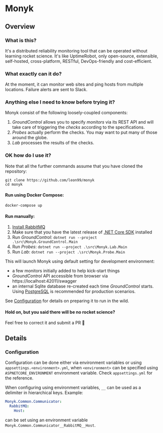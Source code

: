 # Monyk

## Overview

### What is this?

It's a distributed reliability monitoring tool that can be operated without learning rocket science.
It's like UptimeRobot, only open-source, extensible, self-hosted, cross-platform, RESTful, DevOps-friendly and cost-efficient.

### What exactly can it do?

At the moment, it can monitor web sites and ping hosts from multiple locations.
Failure alerts are sent to Slack.

### Anything else I need to know before trying it?

Monyk consist of the following loosely-coupled components:

1. *GroundControl* allows you to specify *monitors* via its REST API and will take care of triggering the *checks* according to the specifications.  
2. *Probes* actually perform the checks. You may want to put many of those around the globe.
3. *Lab* processes the results of the checks.

### OK how do I use it?

Note that all the further commands assume that you have cloned the repository:

```Shell
git clone https://github.com/leon99/monyk
cd monyk
```

#### Run using Docker Compose:
`docker-compose up`
#### Run manually:

1. [Install RabbitMQ](https://www.rabbitmq.com/download.html)
2. Make sure that you have the latest release of [.NET Core SDK](https://dotnet.microsoft.com/download) installed
3. Run *GroundControl*: `dotnet run --project .\src\Monyk.GroundControl.Main`
4. Run *Probes*: `dotnet run --project .\src\Monyk.Lab.Main`
5. Run *Lab*: `dotnet run --project .\src\Monyk.Probe.Main`

This will launch Monyk using default setting for development environment:

- a few monitors initially added to help kick-start things
- *GroundControl* API accessible from browser via https://localhost:42011/swagger
- an internal Sqlite database re-created each time *GroundControl* starts. Using [PostgreSQL](www.postgresql.org) is recommended for production scenarios.

See [Configuration](#configuration) for details on preparing it to run in the wild.
#### Hold on, but you said there will be no rocket science?

Feel free to correct it and submit a PR 🖖

## Details

### Configuration

Configuration can be done either via environment variables or using `appsettings.<environment>.yml`, when `<environment>` can be specified using `ASPNETCORE_ENVIRONMENT` environment variable. Check `appsettings.yml` for the reference.

When configuring using environment variables, `__` can be used as a delimiter in hierarchical keys. Example:
```yaml
Monyk.Common.Communicator:
  RabbitMQ:
    Host: 
```
can be set using an environment variable `Monyk.Common.Communicator__RabbitMQ__Host`.